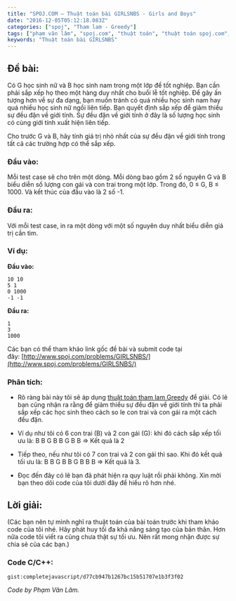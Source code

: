 ```yaml
---
title: "SPOJ.COM – Thuật toán bài GIRLSNBS - Girls and Boys"
date: "2016-12-05T05:12:18.083Z"
categories: ["spoj", "Tham lam - Greedy"]
tags: ["phạm văn lâm", "spoj.com", "thuật toán", "thuật toán spoj.com", "tham lam greedy"]
keywords: "Thuật toán bài GIRLSNBS"
---
```


## Đề bài:

Có G học sinh nữ và B học sinh nam trong một lớp để tốt nghiệp. Bạn cần phải sắp xếp họ theo một hàng duy nhất cho buổi lễ tốt nghiệp. Để gây ấn tượng hơn về sự đa dạng, bạn muốn tránh có quá nhiều học sinh nam hay quá nhiều học sinh nữ ngồi liên tiếp. Bạn quyết định sắp xếp để giảm thiểu sự đều đặn về giới tính. Sự đều đặn về giới tính ở đây là số lượng học sinh có cùng giới tính xuất hiện liên tiếp. 

Cho trước G và B, hãy tính giá trị nhỏ nhất của sự đều đặn về giới tính trong tất cả các trường hợp có thể sắp xếp.

### Đầu vào:

Mỗi test case sẽ cho trên một dòng. Mỗi dòng bao gồm 2 số nguyên G và B biểu diễn số lượng con gái và con trai trong một lớp. Trong đó, 0 ≤ G, B ≤ 1000\. Và kết thúc của đầu vào là 2 số -1.

### Đầu ra:

Với mỗi test case, in ra một dòng với một số nguyên duy nhất biểu diễn giá trị cần tìm.

### Ví dụ:

**Đầu vào:**

```
10 10
5 1
0 1000
-1 -1
```

**Đầu ra:**

```
1
3
1000
```

Các bạn có thể tham khảo link gốc đề bài và submit code tại đây: [http://www.spoj.com/problems/GIRLSNBS/](http://www.spoj.com/problems/GIRLSNBS/)

### Phân tích:

  * Rõ ràng bài này tôi sẽ áp dụng [thuật toán tham lam Greedy](/category/tham-lam-greedy/) để giải. Có lẽ bạn cũng nhận ra rằng để giảm thiểu sự đều đặn về giới tính thì ta phải sắp xếp các học sinh theo cách so le con trai và con gái ra một cách đều đặn.
  
  * Ví dụ như tôi có 6 con trai (B) và 2 con gái (G): khi đó cách sắp xếp tối ưu là: B B G B B G B B => Kết quả là 2
  
  * Tiếp theo, nếu như tôi có 7 con trai và 2 con gái thì sao. Khi đó kết quả tối ưu là: B B G B B G B B B => Kết quả là 3.
  
  * Đọc đến đây có lẽ bạn đã phát hiện ra quy luật rồi phải không. Xin mời bạn theo dõi code của tôi dưới đây để hiểu rõ hơn nhé.

## Lời giải:

(Các bạn nên tự mình nghĩ ra thuật toán của bài toán trước khi tham khảo code của tôi nhé. Hãy phát huy tối đa khả năng sáng tạo của bản thân. Hơn nữa code tôi viết ra cũng chưa thật sự tối ưu. Nên rất mong nhận được sự chia sẻ của các bạn.)

### Code C/C++:

`gist:completejavascript/d77cb947b1267bc15b51707e1b3f3f02`

_Code by Phạm Văn Lâm._